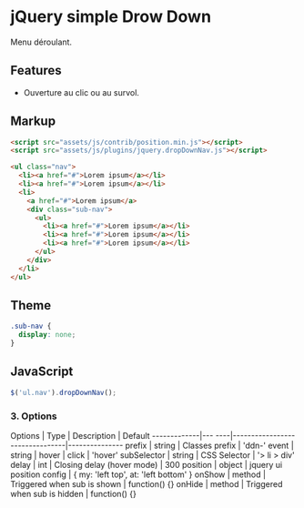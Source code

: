 # jQuery simple Drow Down

Menu déroulant.

## Features

* Ouverture au clic ou au survol.


## Markup

```html
<script src="assets/js/contrib/position.min.js"></script>
<script src="assets/js/plugins/jquery.dropDownNav.js"></script>
```

```html
<ul class="nav">
  <li><a href="#">Lorem ipsum</a></li>
  <li><a href="#">Lorem ipsum</a></li>
  <li>
    <a href="#">Lorem ipsum</a>
    <div class="sub-nav">
      <ul>
        <li><a href="#">Lorem ipsum</a></li>
        <li><a href="#">Lorem ipsum</a></li>
        <li><a href="#">Lorem ipsum</a></li>
      </ul>
    </div>
  </li>
</ul>
```


## Theme

```css
.sub-nav {
  display: none;
}
```

## JavaScript

```js
$('ul.nav').dropDownNav();
```



### 3. Options

Options      | Type   | Description                    | Default
-------------|--- ----|--------------------------------|---------------
prefix       | string | Classes prefix                 | 'ddn-'
event        | string | hover | click                  | 'hover'
subSelector  | string | CSS Selector                   | '> li > div'
delay        | int    | Closing delay (hover mode)     | 300
position     | object | jquery ui position config      | { my: 'left top', at: 'left bottom' }
onShow       | method | Triggered when sub is shown    | function() {}
onHide       | method | Triggered when sub is hidden   | function() {}
